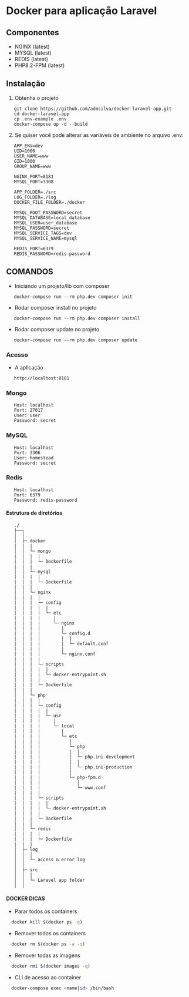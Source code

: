 # Docker para aplicação Laravel

## Componentes

- NGINX (latest)
- MYSQL (latest)
- REDIS (latest)
- PHP8.2-FPM (latest)

## Instalação

1. Obtenha o projeto

```
   git clone https://github.com/admsilva/docker-laravel-app.git
   cd docker-laravel-app
   cp .env-example .env
   docker-compose up -d --build
```

2. Se quiser você pode alterar as variáveis de ambiente no arquivo .env:

```
   APP_ENV=dev
   UID=1000
   USER_NAME=www
   GID=1000
   GROUP_NAME=www

   NGINX_PORT=8181
   MYSQL_PORT=3308

   APP_FOLDER=./src
   LOG_FOLDER=./log
   DOCKER_FILE_FOLDER=./docker

   MYSQL_ROOT_PASSWORD=secret
   MYSQL_DATABASE=local_database
   MYSQL_USER=user_database
   MYSQL_PASSWORD=secret
   MYSQL_SERVICE_TAGS=dev
   MYSQL_SERVICE_NAME=mysql

   REDIS_PORT=6379
   REDIS_PASSWORD=redis-password
```

## COMANDOS

* Iniciando um projeto/lib com composer
```
   docker-compose run --rm php.dev composer init
```

* Rodar composer install no projeto
```
   docker-compose run --rm php.dev composer install
```

* Rodar composer update no projeto
```
   docker-compose run --rm php.dev composer update
```

### Acesso 

* A aplicação
```
   http://localhost:8181
```

### Mongo

```
   Host: localhost
   Port: 27017
   User: user
   Password: secret
```

### MySQL

```
   Host: localhost
   Port: 3306
   User: homestead
   Password: secret
```

### Redis

```
   Host: localhost
   Port: 6379
   Password: redis-password
```

#### Estrutura de diretórios

```
   ./
   ├──┐
   │  │ 
   │  ├─ docker
   |  |  |
   │  │  └─ mongo
   |  |  |  |
   |  |  |  └─ Dockerfile   
   |  |  |
   │  │  └─ mysql
   |  |  |  |
   |  |  |  └─ Dockerfile
   |  |  |
   │  │  └─ nginx
   |  |  |  |
   |  |  |  └─ config
   |  |  |  |  |
   |  |  |  |  └─ etc
   |  |  |  |     |
   |  |  |  |     └─ nginx
   |  |  |  |        |
   |  |  |  |        └─ config.d
   |  |  |  |        |  |
   |  |  |  |        |  └─ default.conf
   |  |  |  |        |
   |  |  |  |        └─ nginx.conf
   |  |  |  |
   |  |  |  └─ scripts
   |  |  |  |  |
   |  |  |  |  └─ docker-entrypoint.sh
   |  |  |  |
   |  |  |  └─ Dockerfile
   |  |  |
   │  │  └─ php
   |  |  |  |
   |  |  |  └─ config
   |  |  |  |  |
   |  |  |  |  └─ usr
   |  |  |  |     |
   |  |  |  |     └─ local
   |  |  |  |        |
   |  |  |  |        └─ etc
   |  |  |  |           |
   |  |  |  |           └─ php
   |  |  |  |           |  |
   |  |  |  |           |  └─ php.ini-development
   |  |  |  |           |  |
   |  |  |  |           |  └─ php.ini-production
   |  |  |  |           |
   |  |  |  |           └─ php-fpm.d
   |  |  |  |              |
   |  |  |  |              └─ www.conf
   |  |  |  |
   |  |  |  └─ scripts
   |  |  |  |  |
   |  |  |  |  └─ docker-entrypoint.sh
   |  |  |  |
   |  |  |  └─ Dockerfile
   |  |  |
   │  │  └─ redis
   |  |  |  |
   |  |  |  └─ Dockerfile
   |  |  |
   │  ├─ log
   │  │  │
   │  │  └─ access & error log
   │  │
   │  ├─ src
   │  │  │
   │  │  └─ Laravel app folder
   │  │
```

#### DOCKER DICAS

* Parar todos os containers
```sh
  docker kill $(docker ps -q)
```

* Remover todos os containers
```sh
  docker rm $(docker ps -a -q)
```

* Remover todas as imagens
```sh
  docker rmi $(docker images -q)
```

* CLI de acesso ao container
```sh
  docker-compose exec <name|id> /bin/bash
```